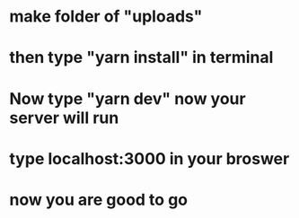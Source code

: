 # make folder of "uploads"
# then type "yarn install" in terminal
# Now type "yarn dev" now your server will run
# type localhost:3000 in your broswer
# now you are good to go
